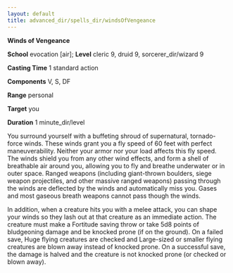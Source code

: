 ```yaml
---
layout: default
title: advanced_dir/spells_dir/windsOfVengeance
---
```

 **Winds of Vengeance**

**School** evocation [air]; **Level** cleric 9, druid 9, sorcerer_dir/wizard 9

**Casting Time** 1 standard action

**Components** V, S, DF

**Range** personal

**Target** you

**Duration** 1 minute_dir/level

You surround yourself with a buffeting shroud of supernatural, tornado-force winds. These winds grant you a fly speed of 60 feet with perfect maneuverability. Neither your armor nor your load affects this fly speed. The winds shield you from any other wind effects, and form a shell of breathable air around you, allowing you to fly and breathe underwater or in outer space. Ranged weapons (including giant-thrown boulders, siege weapon projectiles, and other massive ranged weapons) passing through the winds are deflected by the winds and automatically miss you. Gases and most gaseous breath weapons cannot pass though the winds.

In addition, when a creature hits you with a melee attack, you can shape your winds so they lash out at that creature as an immediate action. The creature must make a Fortitude saving throw or take 5d8 points of bludgeoning damage and be knocked prone (if on the ground). On a failed save, Huge flying creatures are checked and Large-sized or smaller flying creatures are blown away instead of knocked prone. On a successful save, the damage is halved and the creature is not knocked prone (or checked or blown away).

